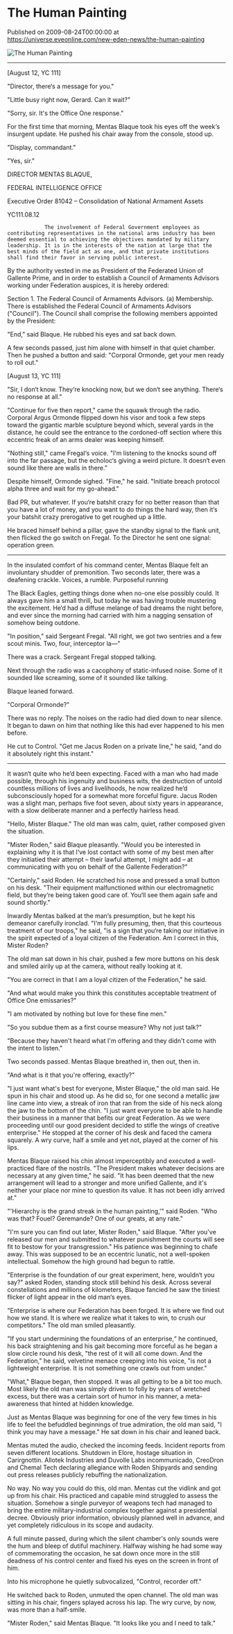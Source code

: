 # The Human Painting
Published on 2009-08-24T00:00:00 at https://universe.eveonline.com/new-eden-news/the-human-painting

![The Human Painting](https://web.ccpgamescdn.com/communityassets/img/chronicles/chronicleImage/HumanPainting.jpg)

---

 [August 12, YC 111]

  

"Director, there‘s a message for you."

 "Little busy right now, Gerard. Can it wait?"

 "Sorry, sir. It's the Office One response."

 For the first time that morning, Mentas Blaque took his eyes off the week‘s insurgent update. He pushed his chair away from the console, stood up.

"Display, commandant." 

"Yes, sir."

 

DIRECTOR MENTAS BLAQUE,

FEDERAL INTELLIGENCE OFFICE

 

Executive Order 81042 – Consolidation of National Armament Assets

 YC111.08.12

                The involvement of Federal Government employees as contributing representatives in the national arms industry has been deemed essential to achieving the objectives mandated by military leadership. It is in the interests of the nation at large that the best minds of the field act as one, and that private institutions shall find their favor in serving public interest.

By the authority vested in me as President of the Federated Union of Gallente Prime, and in order to establish a Council of Armaments Advisors working under Federation auspices, it is hereby ordered:

 

Section 1. The Federal Council of Armaments Advisors. (a) Membership. There is established the Federal Council of Armaments Advisors ("Council"). The Council shall comprise the following members appointed by the President:

"End," said Blaque. He rubbed his eyes and sat back down.

A few seconds passed, just him alone with himself in that quiet chamber. Then he pushed a button and said: "Corporal Ormonde, get your men ready to roll out."

 

[August 13, YC 111]

 

"Sir, I don‘t know. They‘re knocking now, but we don‘t see anything. There‘s no response at all."

"Continue for five then report," came the squawk through the radio. Corporal Argus Ormonde  flipped down his visor and took a few steps toward the gigantic marble sculpture beyond which, several yards in the distance, he could see the entrance to the cordoned-off section where this eccentric freak of an arms dealer was keeping himself. 

"Nothing still," came Fregal‘s voice. "I‘m listening to the knocks sound off into the far passage, but the echoloc‘s giving a weird picture. It doesn‘t even sound like there are walls in there."

Despite himself, Ormonde sighed. "Fine," he said. "Initiate breach protocol alpha three and wait for my go-ahead."

Bad PR, but whatever. If you‘re batshit crazy for no better reason than that you have a lot of money, and you want to do things the hard way, then it‘s your batshit crazy prerogative to get roughed up a little.

He braced himself behind a pillar, gave the standby signal to the flank unit, then flicked the go switch on Fregal. To the Director he sent one signal: operation green.

***

In the insulated comfort of his command center, Mentas Blaque felt an involuntary shudder of premonition. Two seconds later, there was a deafening crackle. Voices, a rumble. Purposeful running 

The Black Eagles, getting things done when no-one else possibly could. It always gave him a small thrill, but today he was having trouble mustering the excitement. He‘d had a diffuse melange of bad dreams the night before, and ever since the morning had carried with him a nagging sensation of somehow being outdone.

"In position," said Sergeant Fregal. "All right, we got two sentries and a few scout minis. Two, four, interceptor la—"

There was a crack. Sergeant Fregal stopped talking.

Next through the radio was a cacophony of static-infused noise. Some of it sounded like screaming, some of it sounded like talking.

Blaque leaned forward.

 "Corporal Ormonde?"

There was no reply. The noises on the radio had died down to near silence. It began to dawn on him that nothing like this had ever happened to his men before.

He cut to Control. "Get me Jacus Roden on a private line," he said, "and do it absolutely right this instant."

***

It wasn‘t quite who he‘d been expecting. Faced with a man who had made possible, through his ingenuity and business wits, the destruction of untold countless millions of lives and livelihoods, he now realized he‘d subconsciously hoped for a somewhat more forceful figure. Jacus Roden was a slight man, perhaps five foot seven, about sixty years in appearance, with a slow deliberate manner and a perfectly hairless head.

"Hello, Mister Blaque." The old man was calm, quiet, rather composed given the situation.

"Mister Roden," said Blaque pleasantly. "Would you be interested in explaining why it is that I‘ve lost contact with some of my best men after they initiatied their attempt – their lawful attempt, I might add – at communicating with you on behalf of the Gallente Federation?"

"Certainly," said Roden. He scratched his nose and pressed a small button on his desk. "Their equipment malfunctioned within our electromagnetic field, but they‘re being taken good care of. You‘ll see them again safe and sound shortly."

Inwardly Mentas balked at the man‘s presumption, but he kept his demeanor carefully ironclad. "I‘m fully presuming, then, that this courteous treatment of our troops," he said, "is a sign that you‘re taking our initiative in the spirit expected of a loyal citizen of the Federation. Am I correct in this, Mister Roden? 

The old man sat down in his chair, pushed a few more buttons on his desk and smiled airily up at the camera, without really looking at it.

"You are correct in that I am a loyal citizen of the Federation," he said.

"And what would make you think this constitutes acceptable treatment of Office One emissaries?"

"I am motivated by nothing but love for these fine men."

"So you subdue them as a first course measure? Why not just talk?"

"Because they haven't heard what I'm offering and they didn't come with the intent to listen."

Two seconds passed. Mentas Blaque breathed in, then out, then in.

"And what is it that you're offering, exactly?"

"I just want what's best for everyone, Mister Blaque," the old man said. He spun in his chair and stood up. As he did so, for one second a metallic jaw line came into view, a streak of iron that ran from the side of his neck along the jaw to the bottom of the chin. "I just want everyone to be able to handle their business in a manner that befits our great Federation. As we were proceeding until our good president decided to stifle the wings of creative enterprise." He stopped at the corner of his desk and faced the camera squarely. A wry curve, half a smile and yet not, played at the corner of his lips. 

Mentas Blaque raised his chin almost imperceptibly and executed a well-practiced flare of the nostrils. "The President makes whatever decisions are necessary at any given time," he said. "It has been deemed that the new arrangement will lead to a stronger and more unified Gallente, and it's neither your place nor mine to question its value. It has not been idly arrived at."

"'Hierarchy is the grand streak in the human painting,'" said Roden. "Who was that? Fouel? Geremande? One of our greats, at any rate."

"I'm sure you can find out later, Mister Roden," said Blaque. "After you've released our men and submitted to whatever punishment the courts will see fit to bestow for your transgression." His patience was beginning to chafe away. This was supposed to be an eccentric lunatic, not a well-spoken intellectual. Somehow the high ground had begun to rattle.

"Enterprise is the foundation of our great experiment, here, wouldn‘t you say?" asked Roden, standing stock still behind his desk. Across several constellations and millions of kilometers, Blaque fancied he saw the tiniest flicker of light appear in the old man‘s eyes.

"Enterprise is where our Federation has been forged. It is where we find out how we stand. It is where we realize what it takes to win, to crush our competitors." The old man smiled pleasantly.

"If you start undermining the foundations of an enterprise,“ he continued, his back straightening and his gait becoming more forceful as he began a slow circle round his desk, "the rest of it will all come down. And the Federation," he said, velvetine menace creeping into his voice, "is not a lightweight enterprise. It is not something one crawls out from under."

"What," Blaque began, then stopped. It was all getting to be a bit too much. Most likely the old man was simply driven to folly by years of wretched excess, but there was a certain sort of humor in his manner, a meta-awareness that hinted at hidden knowledge.

Just as Mentas Blaque was beginning for one of the very few times in his life to feel the befuddled beginnings of true admiration, the old man said, "I think you may have a message." He sat down in his chair and leaned back.

Mentas muted the audio, checked the incoming feeds. Incident reports from seven different locations. Shutdown in Elore, hostage situation in Carirgnottin. Allotek Industries and Duvolle Labs incommunicado, CreoDron and Chemal Tech declaring allegiance with Roden Shipyards and sending out press releases publicly rebuffing the nationalization.

No way. No way you could do this, old man. Mentas cut the vidlink and got up from his chair. His practiced and capable mind struggled to assess the situation. Somehow a single purveyor of weapons tech had managed to bring the entire military-industrial complex together against a presidential decree. Obviously prior information, obviously planned well in advance, and yet  completely ridiculous in its scope and audacity. 

A full minute passed, during which the silent chamber's only sounds were the hum and bleep of dutiful machinery. Halfway wishing he had some way of commemorating the occasion, he sat down once more in the still deadness of his control center and fixed his eyes on the screen in front of him.

Into his microphone he quietly subvocalized, "Control, recorder off."

He switched back to Roden, unmuted the open channel. The old man was sitting in his chair, fingers splayed across his lap. The wry curve, by now, was more than a half-smile.

"Mister Roden," said Mentas Blaque. "It looks like you and I need to talk."
